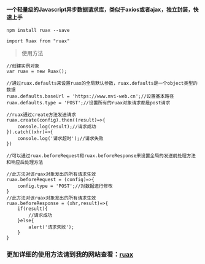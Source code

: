 #### 一个轻量级的Javascript异步数据请求库，类似于axios或者ajax，独立封装，快速上手


```
npm install ruax --save
```

```
import Ruax from "ruax"
```

> 使用方法

```
//创建实例对象
var ruax = new Ruax();
```

```
//通过ruax.defaults来设置ruax的全局默认参数，ruax.defaults是一个object类型的数据
ruax.defaults.baseUrl = 'https://www.mvi-web.cn';//设置基本路径
ruax.defaults.type = 'POST';//设置所有的ruax对象请求都是post请求
```

```
//ruax通过create方法发送请求
ruax.create(config).then((result)=>{
    console.log(result);//请求成功
}).catch((xhr)=>{
    console.log('请求超时');//请求失败
})
```


```
//可以通过ruax.beforeRequest和ruax.beforeResponse来设置全局的发送前处理方法和响应后处理方法

//此方法对该ruax对象发出的所有请求生效
ruax.beforeRequest = (config)=>{
    config.type = 'POST';//对数据进行修改
}
//此方法对该ruax对象发出的所有请求生效
ruax.beforeResponse = (xhr,result)=>{
    if(result){
        //请求成功
    }else{
        alert('请求失败');
    }
}
```

### 更加详细的使用方法请到我的网站查看：[ruax](https://www.mvi-web.cn/library/7)